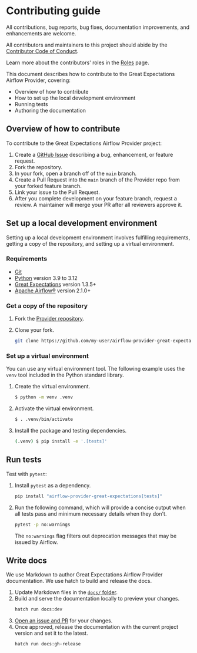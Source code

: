 # Contributing guide

All contributions, bug reports, bug fixes, documentation improvements, and enhancements are welcome.

All contributors and maintainers to this project should abide by the [Contributor Code of Conduct](/docs/contributing/code-of-conduct.md).

Learn more about the contributors' roles in the [Roles](/docs/contributing/contributor-roles.md) page.

This document describes how to contribute to the Great Expectations Airflow Provider, covering:

- Overview of how to contribute
- How to set up the local development environment
- Running tests
- Authoring the documentation

## Overview of how to contribute

To contribute to the Great Expectations Airflow Provider project:

1. Create a [GitHub Issue](https://github.com/astronomer/airflow-provider-great-expectations/issues) describing a bug, enhancement, or feature request.
2. Fork the repository.
3. In your fork, open a branch off of the `main` branch.
4. Create a Pull Request into the `main` branch of the Provider repo from your forked feature branch.
5. Link your issue to the Pull Request.
6. After you complete development on your feature branch, request a review. A maintainer will merge your PR after all reviewers approve it.


## Set up a local development environment

Setting up a local development environment involves fulfilling requirements, getting a copy of the repository, and setting up a virtual environment.

### Requirements

- [Git](https://git-scm.com/)
- [Python](https://www.python.org/) version 3.9 to 3.12
- [Great Expectations](https://docs.greatexpectations.io/docs/core/set_up_a_gx_environment/install_gx) version 1.3.5+
- [Apache Airflow®](https://airflow.apache.org/) version 2.1.0+

### Get a copy of the repository

1. Fork the [Provider repository](https://github.com/astronomer/airflow-provider-great-expectations).

2. Clone your fork.
   ```bash
   git clone https://github.com/my-user/airflow-provider-great-expectations.git
   ```

### Set up a virtual environment

You can use any virtual environment tool. The following example uses the `venv` tool included in the Python standard library.

1. Create the virtual environment.
   ```bash
   $ python -m venv .venv
   ```

2. Activate the virtual environment.
   ```bash
   $ . .venv/bin/activate
   ```

3. Install the package and testing dependencies.
   ```bash
   (.venv) $ pip install -e '.[tests]'
   ```

## Run tests

Test with `pytest`:

1. Install `pytest` as a dependency.
   ```bash
   pip install "airflow-provider-great-expectations[tests]"
   ```
2. Run the following command, which will provide a concise output when all tests pass and minimum necessary details when they don't.
   ```bash
   pytest -p no:warnings
   ```
   The `no:warnings` flag filters out deprecation messages that may be issued by Airflow.


## Write docs

We use Markdown to author Great Expectations Airflow Provider documentation. We use hatch to build and release the docs.

1. Update Markdown files in the [`docs/` folder](https://github.com/astronomer/airflow-provider-great-expectations/tree/docs/docs).
2. Build and serve the documentation locally to preview your changes.
   ```bash
   hatch run docs:dev
   ```
3. [Open an issue and PR](#overview-of-how-to-contribute) for your changes.
4. Once approved, release the documentation with the current project version and set it to the latest.
   ```
   hatch run docs:gh-release
   ```
